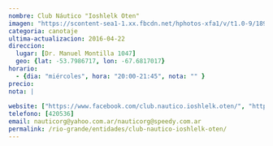 ```yaml
---
nombre: Club Náutico "Ioshlelk Oten"
imagen: "https://scontent-sea1-1.xx.fbcdn.net/hphotos-xfa1/v/t1.0-9/18964_255642378433_6237413_n.jpg?oh=dae2fd9b470ee180bd855e493da3a356&oe=577552DB"
categoria: canotaje
ultima-actualizacion: 2016-04-22
direccion: 
  lugar: [Dr. Manuel Montilla 1047]
  geo: {lat: -53.7986717, lon: -67.6817017}
horario: 
  - {dia: "miércoles", hora: "20:00-21:45", nota: "" }
precio: 
nota: | 
  
website: ["https://www.facebook.com/club.nautico.ioshlelk.oten/", "http://nautico-rg.blogspot.com.ar/"]
telefono: [420536]
email: nauticorg@yahoo.com.ar/nauticorg@speedy.com.ar
permalink: /rio-grande/entidades/club-nautico-ioshlelk-oten/
---
```


